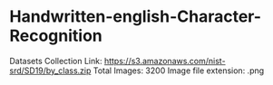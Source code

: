 # Handwritten-english-Character-Recognition
Datasets Collection
Link: https://s3.amazonaws.com/nist-srd/SD19/by_class.zip
Total Images: 3200
Image file extension: .png
